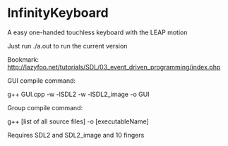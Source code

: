 InfinityKeyboard
================

A easy one-handed touchless keyboard with the LEAP motion

Just run ./a.out to run the current version

Bookmark:
http://lazyfoo.net/tutorials/SDL/03_event_driven_programming/index.php

GUI compile command:

g++ GUI.cpp -w -lSDL2 -w -lSDL2_image -o GUI

Group compile command:

g++ [list of all source files] -o [executableName]

Requires SDL2 and SDL2_image and 10 fingers
